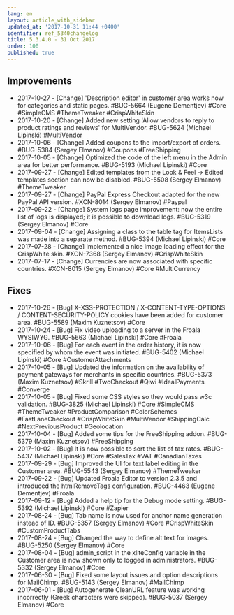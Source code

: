 ```yaml
---
lang: en
layout: article_with_sidebar
updated_at: '2017-10-31 11:44 +0400'
identifier: ref_5340changelog
title: 5.3.4.0 - 31 Oct 2017
order: 100
published: true
---
```

## Improvements
* 2017-10-27 - [Change] 'Description editor' in customer area works now for categories and static pages. #BUG-5664 (Eugene Dementjev) #Core #SimpleCMS #ThemeTweaker #CrispWhiteSkin
* 2017-10-20 - [Change] Added new setting 'Allow vendors to reply to product ratings and reviews' for MultiVendor. #BUG-5624 (Michael Lipinski) #MultiVendor
* 2017-10-06 - [Change] Added coupons to the import/export of orders. #BUG-5384 (Sergey Elmanov) #Coupons #FreeShipping
* 2017-10-05 - [Change] Optimized the code of the left menu in the Admin area for better performance. #BUG-5193 (Michael Lipinski) #Core
* 2017-09-27 - [Change] Edited templates from the Look & Feel -> Edited templates section can now be disabled. #BUG-5508 (Sergey Elmanov) #ThemeTweaker
* 2017-09-27 - [Change] PayPal Express Checkout adapted for the new PayPal API version. #XCN-8014 (Sergey Elmanov) #Paypal
* 2017-09-22 - [Change] System logs page improvement: now the entire list of logs is displayed; it is possible to download logs. #BUG-5319 (Sergey Elmanov) #Core
* 2017-09-04 - [Change] Assigning a class to the table tag for ItemsLists was made into a separate method. #BUG-5394 (Michael Lipinski) #Core
* 2017-07-28 - [Change] Implemented a nice image loading effect for the CrispWhite skin. #XCN-7368 (Sergey Elmanov) #CrispWhiteSkin
* 2017-07-17 - [Change] Currencies are now associated with specific countries. #XCN-8015 (Sergey Elmanov) #Core #MultiCurrency

## Fixes
* 2017-10-26 - [Bug] X-XSS-PROTECTION / X-CONTENT-TYPE-OPTIONS / CONTENT-SECURITY-POLICY cookies have been added for customer area. #BUG-5589 (Maxim Kuznetsov) #Core
* 2017-10-24 - [Bug] Fix video uploading to a server in the Froala WYSIWYG. #BUG-5663 (Michael Lipinski) #Core #Froala
* 2017-10-06 - [Bug] For each event in the order history, it is now specified by whom the event was initiated. #BUG-5402 (Michael Lipinski) #Core #CustomerAttachments
* 2017-10-05 - [Bug] Updated the information on the availability of payment gateways for merchants in specific countries. #BUG-5373 (Maxim Kuznetsov) #Skrill #TwoCheckout #Qiwi #IdealPayments #Converge
* 2017-10-05 - [Bug] Fixed some CSS styles so they would pass w3c validation. #BUG-3825 (Michael Lipinski) #Core #SimpleCMS #ThemeTweaker #ProductComparison #ColorSchemes #FastLaneCheckout #CrispWhiteSkin #MultiVendor #ShippingCalc #NextPreviousProduct #Geolocation
* 2017-10-04 - [Bug] Added some tips for the FreeShipping addon. #BUG-5379 (Maxim Kuznetsov) #FreeShipping
* 2017-10-02 - [Bug] It is now possible to sort the list of tax rates. #BUG-5437 (Michael Lipinski) #Core #SalesTax #VAT #CanadianTaxes
* 2017-09-29 - [Bug] Improved the UI for text label editing in the Customer area. #BUG-5543 (Sergey Elmanov) #ThemeTweaker
* 2017-09-22 - [Bug] Updated Froala Editor to version 2.3.5 and introduced the htmlRemoveTags configuration. #BUG-4463 (Eugene Dementjev) #Froala
* 2017-09-12 - [Bug] Added a help tip for the Debug mode setting. #BUG-5392 (Michael Lipinski) #Core #Zapier
* 2017-08-24 - [Bug] Tab name is now used for anchor name generation instead of ID. #BUG-5357 (Sergey Elmanov) #Core #CrispWhiteSkin #CustomProductTabs
* 2017-08-24 - [Bug] Changed the way to define alt text for images. #BUG-5250 (Sergey Elmanov) #Core
* 2017-08-04 - [Bug] admin_script in the xliteConfig variable in the Customer area is now shown only to logged in administrators. #BUG-5332 (Sergey Elmanov) #Core
* 2017-06-30 - [Bug] Fixed some layout issues and option descriptions for MailChimp. #BUG-5143 (Sergey Elmanov) #MailChimp
* 2017-06-01 - [Bug] Autogenerate CleanURL feature was working incorrectly (Greek characters were skipped). #BUG-5037 (Sergey Elmanov) #Core


